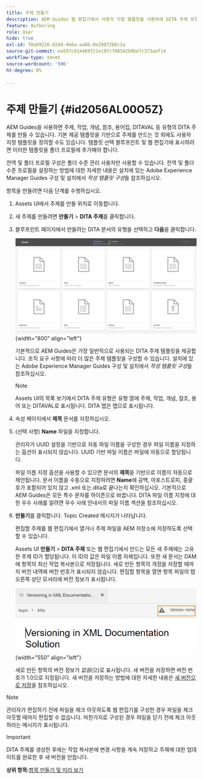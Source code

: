 ```yaml
---
title: 주제 만들기
description: AEM Guides 웹 편집기에서 사용자 지정 템플릿을 사용하여 DITA 주제 유형을 만드는 방법에 대해 알아봅니다.
feature: Authoring
role: User
hide: true
exl-id: 70ab9226-82d4-4e6a-aa0b-0e298f266c2a
source-git-commit: ea597cd14469f21e197c700542b9be7c373aef14
workflow-type: tm+mt
source-wordcount: '596'
ht-degree: 0%

---
```


# 주제 만들기 {#id2056AL00O5Z}

AEM Guides을 사용하면 주제, 작업, 개념, 참조, 용어집, DITAVAL 등 유형의 DITA 주제를 만들 수 있습니다. 기본 제공 템플릿을 기반으로 주제를 만드는 것 외에도 사용자 지정 템플릿을 정의할 수도 있습니다. 템플릿 선택 블루프린트 및 웹 편집기에 표시하려면 이러한 템플릿을 폴더 프로필에 추가해야 합니다.

전역 및 폴더 프로필 구성은 폴더 수준 관리 사용자만 사용할 수 있습니다. 전역 및 폴더 수준 프로필을 설정하는 방법에 대한 자세한 내용은 설치에 있는 Adobe Experience Manager Guides 구성 및 설치에서 *작성 템플릿 구성*&#x200B;을 참조하십시오.

항목을 만들려면 다음 단계를 수행하십시오.

1. Assets UI에서 주제를 만들 위치로 이동합니다.

1. 새 주제를 만들려면 **만들기** \> **DITA 주제**&#x200B;를 클릭합니다.

1. 블루프린트 페이지에서 만들려는 DITA 문서의 유형을 선택하고 **다음**&#x200B;을 클릭합니다.

   ![](images/create_dita_topic.png){width="800" align="left"}

   기본적으로 AEM Guides은 가장 일반적으로 사용되는 DITA 주제 템플릿을 제공합니다. 조직 요구 사항에 따라 더 많은 주제 템플릿을 구성할 수 있습니다. 설치에 있는 Adobe Experience Manager Guides 구성 및 설치에서 *작성 템플릿 구성*&#x200B;을 참조하십시오.

   >[!NOTE]
   >
   > Assets UI의 목록 보기에서 DITA 주제 유형은 유형 열에 주제, 작업, 개념, 참조, 용어 또는 DITAVAL로 표시됩니다. DITA 맵은 맵으로 표시됩니다.

1. 속성 페이지에서 **제목** 문서를 지정하십시오.

1. \(선택 사항\) **Name** 파일을 지정합니다.

   관리자가 UUID 설정을 기반으로 자동 파일 이름을 구성한 경우 파일 이름을 지정하는 옵션이 표시되지 않습니다. UUID 기반 파일 이름은 파일에 자동으로 할당됩니다.

   파일 이름 지정 옵션을 사용할 수 있으면 문서의 **제목**&#x200B;을 기반으로 이름이 자동으로 제안됩니다. 문서 이름을 수동으로 지정하려면 **Name**&#x200B;에 공백, 아포스트로피, 중괄호가 포함되어 있지 않고 .xml 또는.dita로 끝나는지 확인하십시오. 기본적으로 AEM Guides은 모든 특수 문자를 하이픈으로 바꿉니다. DITA 파일 이름 지정에 대한 우수 사례를 알려면 우수 사례 안내서의 파일 이름 섹션을 참조하십시오.

1. **만들기**&#x200B;를 클릭합니다. Topic Created 메시지가 나타납니다.

   편집할 주제를 웹 편집기에서 열거나 주제 파일을 AEM 저장소에 저장하도록 선택할 수 있습니다.

   Assets UI **만들기** \> **DITA 주제** 또는 웹 편집기에서 만드는 모든 새 주제에는 고유한 주제 ID가 할당됩니다. 이 ID의 값은 파일 이름 자체입니다. 또한 새 문서는 DAM에 항목의 최신 작업 복사본으로 저장됩니다. 새로 만든 항목의 개정을 저장할 때까지 버전 내역에 버전 번호가 표시되지 않습니다. 편집할 항목을 열면 항목 파일의 탭 오른쪽 상단 모서리에 버전 정보가 표시됩니다.

   ![](images/topic-version-none_cs.png){width="550" align="left"}

   새로 만든 항목의 버전 정보가 *없음*(으)로 표시됩니다. 새 버전을 저장하면 버전 번호가 1.0으로 지정됩니다. 새 버전을 저장하는 방법에 대한 자세한 내용은 [새 버전으로 저장](web-editor-features.md#save-as-new-version-id209ME400GXA)을 참조하십시오.


>[!NOTE]
>
> 관리자가 편집하기 전에 파일을 체크 아웃하도록 웹 편집기를 구성한 경우 파일을 체크 아웃할 때까지 편집할 수 없습니다. 마찬가지로 구성된 경우 파일을 닫기 전에 체크 아웃하라는 메시지가 표시됩니다.

>[!IMPORTANT]
>
> DITA 주제를 생성한 후에는 작업 복사본에 변경 사항을 계속 저장하고 주제에 대한 업데이트를 완료한 후 새 버전을 만듭니다.

**상위 항목:**[&#x200B;항목 만들기 및 미리 보기](create-preview-topics.md)
